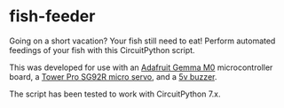 # fish-feeder
Going on a short vacation?   Your fish still need to eat!  Perform automated feedings of your fish with this CircuitPython script.

This was developed for use with an [Adafruit Gemma M0](https://www.adafruit.com/product/3501) microcontroller board, a [Tower Pro SG92R micro servo](https://www.adafruit.com/product/169), and a [5v buzzer](https://www.adafruit.com/product/1536).

The script has been tested to work with CircuitPython 7.x.
